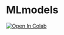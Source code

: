 # MLmodels

[![Open In Colab](https://colab.research.google.com/assets/colab-badge.svg)](https://colab.research.google.com/drive/1d-lFyz5mv2XmAxpfpxhU99yjNFYRZHrj?usp=sharing)

